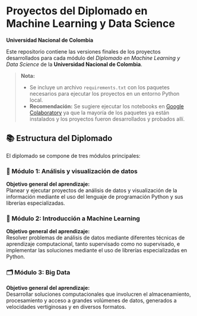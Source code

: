 # Proyectos del Diplomado en Machine Learning y Data Science  
**Universidad Nacional de Colombia**

Este repositorio contiene las versiones finales de los proyectos desarrollados para cada módulo del *Diplomado en Machine Learning y Data Science* de la **Universidad Nacional de Colombia**.

> **Nota:**
> - Se incluye un archivo `requirements.txt` con los paquetes necesarios para ejecutar los proyectos en un entorno Python local.
> - **Recomendación:** Se sugiere ejecutar los notebooks en [Google Colaboratory](https://colab.research.google.com/) ya que la mayoría de los paquetes ya están instalados y los proyectos fueron desarrollados y probados allí.

## 📚 Estructura del Diplomado

El diplomado se compone de tres módulos principales:

### 🧮 Módulo 1: Análisis y visualización de datos  
**Objetivo general del aprendizaje:**  
Planear y ejecutar proyectos de análisis de datos y visualización de la información mediante el uso del lenguaje de programación Python y sus librerías especializadas.

### 🤖 Módulo 2: Introducción a Machine Learning  
**Objetivo general del aprendizaje:**  
Resolver problemas de análisis de datos mediante diferentes técnicas de aprendizaje computacional, tanto supervisado como no supervisado, e implementar las soluciones mediante el uso de librerías especializadas en Python.


### 🗂️ Módulo 3: Big Data  
**Objetivo general del aprendizaje:**  
Desarrollar soluciones computacionales que involucren el almacenamiento, procesamiento y acceso a grandes volúmenes de datos, generados a velocidades vertiginosas y en diversos formatos.



